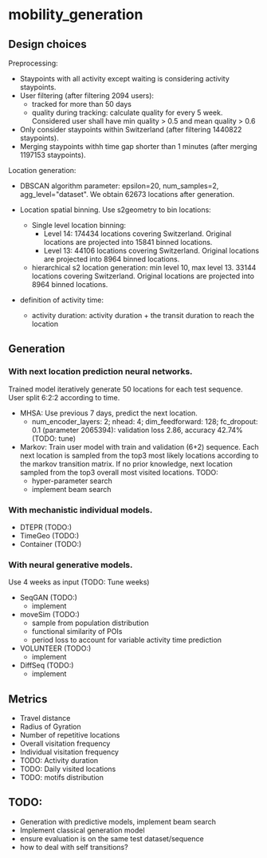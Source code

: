 # mobility_generation

## Design choices

Preprocessing:
- Staypoints with all activity except waiting is considering activity staypoints.
-  User filtering (after filtering 2094 users):
    - tracked for more than 50 days
    - quality during tracking: calculate quality for every 5 week. Considered user shall have min quality > 0.5 and mean quality > 0.6 
- Only consider staypoints within Switzerland (after filtering 1440822 staypoints).
- Merging staypoints withh time gap shorter than 1 minutes (after merging 1197153 staypoints).

Location generation:
- DBSCAN algorithm parameter: epsilon=20, num_samples=2, agg_level="dataset". We obtain 62673 locations after generation. 
- Location spatial binning. Use s2geometry to bin locations: 
    - Single level location binning:
        - Level 14: 174434 locations covering Switzerland. Original locations are projected into 15841 binned locations.
        - Level 13: 44106 locations covering Switzerland. Original locations are projected into 8964 binned locations.
    - hierarchical s2 location generation: min level 10, max level 13. 33144 locations covering Switzerland. Original locations are projected into 8964 binned locations.

- definition of activity time: 
    - activity duration: activity duration + the transit duration to reach the location
## Generation

### With next location prediction neural networks. 

Trained model iteratively generate 50 locations for each test sequence. User split 6:2:2 according to time.
- MHSA: Use previous 7 days, predict the next location. 
    - num_encoder_layers: 2; nhead: 4; dim_feedforward: 128; fc_dropout: 0.1 (parameter 2065394): validation loss 2.86, accuracy 42.74% (TODO: tune)
- Markov: Train user model with train and validation (6+2) sequence. Each next location is sampled from the top3 most likely locations according to the markov transition matrix. If no prior knowledge, next location sampled from the top3 overall most visited locations.
TODO: 
    - hyper-parameter search
    - implement beam search

### With mechanistic individual models. 

- DTEPR (TODO:)
- TimeGeo (TODO:)
- Container (TODO:)

### With neural generative models.
Use 4 weeks as input (TODO: Tune weeks)

- SeqGAN (TODO:) 
    - implement
- moveSim (TODO:) 
    - sample from population distribution
    - functional similarity of POIs
    - period loss to account for variable activity time prediction 
- VOLUNTEER (TODO:)
    - implement
- DiffSeq (TODO:)
    - implement

## Metrics

- Travel distance 
- Radius of Gyration
- Number of repetitive locations
- Overall visitation frequency
- Individual visitation frequency
- TODO: Activity duration
- TODO: Daily visited locations
- TODO: motifs distribution

## TODO:
- Generation with predictive models, implement beam search
- Implement classical generation model 
- ensure evaluation is on the same test dataset/sequence
- how to deal with self transitions?